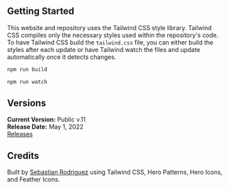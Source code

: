 ## Getting Started
This website and repository uses the Tailwind CSS style library. Tailwind CSS compiles only the necessary styles used within the repository's code. To have Tailwind CSS build the `tailwind.css` file, you can either build the styles after each update or have Tailwind watch the files and update automatically once it detects changes.

```bash
npm run build
```
```bash
npm run watch 
```
## Versions
__Current Version:__ Public v.11<br>
__Release Date:__ May 1, 2022<br>
[Releases](https://github.com)

## Credits
Built by [Sebastian Rodriguez](https://github.com/seb646) using Tailwind CSS, Hero Patterns, Hero Icons, and Feather Icons.